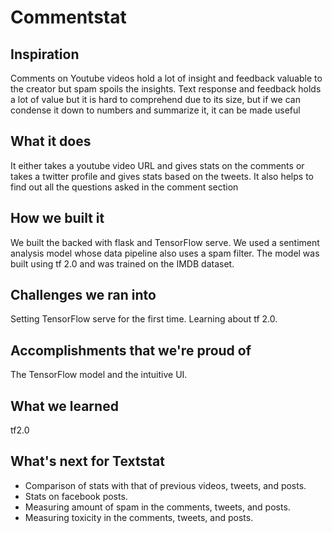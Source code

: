 # Commentstat
## Inspiration
Comments on Youtube videos hold a lot of insight and feedback valuable to the creator but spam spoils the insights. Text response and feedback holds a lot of value but it is hard to comprehend due to its size, but if we can condense it down to numbers and summarize it, it can be made useful
## What it does
It either takes a youtube video URL and gives stats on the comments or takes a twitter profile and gives stats based on the tweets. It also helps to find out all the questions asked in the comment section
## How we built it
We built the backed with flask and TensorFlow serve. We used a sentiment analysis model whose data pipeline also uses a spam filter. The model was built using tf 2.0 and was trained on the IMDB dataset.
## Challenges we ran into
Setting TensorFlow serve for the first time. Learning about tf 2.0.
## Accomplishments that we're proud of
The TensorFlow model and the intuitive UI.
## What we learned
tf2.0
## What's next for Textstat
* Comparison of stats with that of previous videos, tweets, and posts.
* Stats on facebook posts.
* Measuring amount of spam in the comments, tweets, and posts.
* Measuring toxicity in the comments, tweets, and posts.
